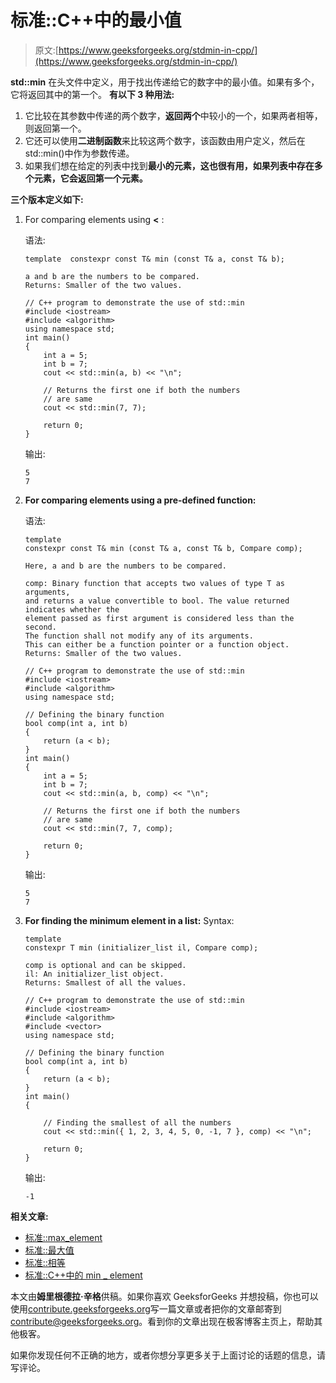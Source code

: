 # 标准::C++中的最小值

> 原文:[https://www.geeksforgeeks.org/stdmin-in-cpp/](https://www.geeksforgeeks.org/stdmin-in-cpp/)

**std::min** 在头文件中定义，用于找出传递给它的数字中的最小值。如果有多个，它将返回其中的第一个。
**有以下 3 种用法:**

1.  它比较在其参数中传递的两个数字，**返回两个**中较小的一个，如果两者相等，则返回第一个。
2.  它还可以使用**二进制函数**来比较这两个数字，该函数由用户定义，然后在 std::min()中作为参数传递。
3.  如果我们想在给定的列表中找到**最小的元素，这也很有用，如果列表中存在多个元素，它会返回第一个元素。**

**三个版本定义如下:**

1.  For comparing elements using **<** :

    语法:

    ```
    template  constexpr const T& min (const T& a, const T& b);

    a and b are the numbers to be compared.
    Returns: Smaller of the two values.

    ```

    ```
    // C++ program to demonstrate the use of std::min
    #include <iostream>
    #include <algorithm>
    using namespace std;
    int main()
    {
        int a = 5;
        int b = 7;
        cout << std::min(a, b) << "\n";

        // Returns the first one if both the numbers
        // are same
        cout << std::min(7, 7);

        return 0;
    }
    ```

    输出:

    ```
    5
    7

    ```

2.  **For comparing elements using a pre-defined function:**

    语法:

    ```
    template
    constexpr const T& min (const T& a, const T& b, Compare comp);

    Here, a and b are the numbers to be compared.

    comp: Binary function that accepts two values of type T as arguments,
    and returns a value convertible to bool. The value returned indicates whether the 
    element passed as first argument is considered less than the second.
    The function shall not modify any of its arguments.
    This can either be a function pointer or a function object.
    Returns: Smaller of the two values.

    ```

    ```
    // C++ program to demonstrate the use of std::min
    #include <iostream>
    #include <algorithm>
    using namespace std;

    // Defining the binary function
    bool comp(int a, int b)
    {
        return (a < b);
    }
    int main()
    {
        int a = 5;
        int b = 7;
        cout << std::min(a, b, comp) << "\n";

        // Returns the first one if both the numbers
        // are same
        cout << std::min(7, 7, comp);

        return 0;
    }
    ```

    输出:

    ```
    5
    7

    ```

3.  **For finding the minimum element in a list:**
    Syntax:

    ```
    template 
    constexpr T min (initializer_list il, Compare comp);

    comp is optional and can be skipped.
    il: An initializer_list object.
    Returns: Smallest of all the values.

    ```

    ```
    // C++ program to demonstrate the use of std::min
    #include <iostream>
    #include <algorithm>
    #include <vector>
    using namespace std;

    // Defining the binary function
    bool comp(int a, int b)
    {
        return (a < b);
    }
    int main()
    {

        // Finding the smallest of all the numbers
        cout << std::min({ 1, 2, 3, 4, 5, 0, -1, 7 }, comp) << "\n";

        return 0;
    }
    ```

    输出:

    ```
    -1

    ```

**相关文章:**

*   [标准::max_element](https://www.geeksforgeeks.org/stdmax_element-in-cpp/)
*   [标准::最大值](https://www.geeksforgeeks.org/stdmax-in-cpp/)
*   [标准::相等](https://www.geeksforgeeks.org/stdequal-in-cpp/)
*   [标准::C++中的 min _ element](https://www.geeksforgeeks.org/stdmin_element-in-cpp/)

本文由**姆里根德拉·辛格**供稿。如果你喜欢 GeeksforGeeks 并想投稿，你也可以使用[contribute.geeksforgeeks.org](http://www.contribute.geeksforgeeks.org)写一篇文章或者把你的文章邮寄到 contribute@geeksforgeeks.org。看到你的文章出现在极客博客主页上，帮助其他极客。

如果你发现任何不正确的地方，或者你想分享更多关于上面讨论的话题的信息，请写评论。